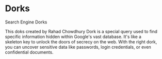 # Dorks
Search Engine Dorks 

This doks created by Rahad Chowdhury
Dork is a special query used to find specific information hidden within Google's vast database. It's like a skeleton key to unlock the doors of secrecy on the web. With the right dork, you can uncover sensitive data like passwords, login credentials, or even confidential documents.
